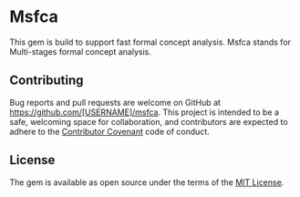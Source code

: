 # Msfca
This gem is build to support fast formal concept analysis. Msfca stands for Multi-stages formal concept analysis.

## Contributing

Bug reports and pull requests are welcome on GitHub at https://github.com/[USERNAME]/msfca. This project is intended to be a safe, welcoming space for collaboration, and contributors are expected to adhere to the [Contributor Covenant](http://contributor-covenant.org) code of conduct.


## License

The gem is available as open source under the terms of the [MIT License](http://opensource.org/licenses/MIT).

